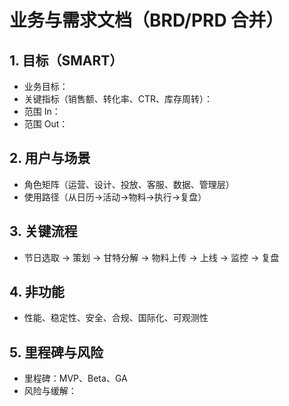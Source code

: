 # 业务与需求文档（BRD/PRD 合并）

## 1. 目标（SMART）
- 业务目标：
- 关键指标（销售额、转化率、CTR、库存周转）：
- 范围 In：
- 范围 Out：

## 2. 用户与场景
- 角色矩阵（运营、设计、投放、客服、数据、管理层）
- 使用路径（从日历→活动→物料→执行→复盘）

## 3. 关键流程
- 节日选取 → 策划 → 甘特分解 → 物料上传 → 上线 → 监控 → 复盘

## 4. 非功能
- 性能、稳定性、安全、合规、国际化、可观测性

## 5. 里程碑与风险
- 里程碑：MVP、Beta、GA
- 风险与缓解：
